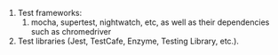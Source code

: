 1. Test frameworks: 
   1. mocha, supertest, nightwatch, etc, as well as their dependencies such as chromedriver
2. Test libraries (Jest, TestCafe, Enzyme, Testing Library, etc.).